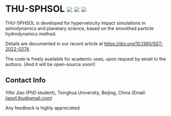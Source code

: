 # THU-SPHSOL <img src="https://img.shields.io/badge/version-v1.4-brightgreen"> <img src="https://img.shields.io/badge/platform-linux--64-blue"> <img src="https://img.shields.io/badge/C++-solutions-purple.svg?style=flat&logo=c%2B%2B">
THU-SPHSOL is developed for hypervelocity impact simulations in astrodynamics and planetary science, based on the smoothed particle hydrodynamics method.

Details are documented in our recent article at https://doi.org/10.1360/SST-2022-0274.

The code is freely available for academic uses, upon request by email to the authors. (And it will be open-source soon!)

## Contact Info
Yifei Jiao (PhD student), Tsinghua University, Beijing, China (Email: jiaoyf.thu@gmail.com)

Any feedback is highly appreciated.
